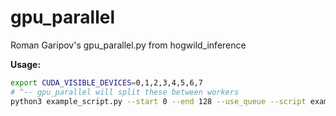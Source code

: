 # gpu_parallel
Roman Garipov's gpu_parallel.py from hogwild_inference

**Usage:**

```bash
export CUDA_VISIBLE_DEVICES=0,1,2,3,4,5,6,7
# ^-- gpu_parallel will split these between workers
python3 example_script.py --start 0 --end 128 --use_queue --script example_script.py --extra_args "--save_folder $SNAPSHOT_PATH"  # <-- pass any other args here
```
